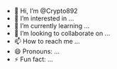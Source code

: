 - 👋 Hi, I’m @Crypto892
- 👀 I’m interested in ...
- 🌱 I’m currently learning ...
- 💞️ I’m looking to collaborate on ...
- 📫 How to reach me ...
- 😄 Pronouns: ...
- ⚡ Fun fact: ...

<!---
Crypto892/Crypto892is a ✨ special ✨ repository because its `README.md` (this file) appears on your GitHub profile.
You can click the Preview link to take a look at your changes.
--->
